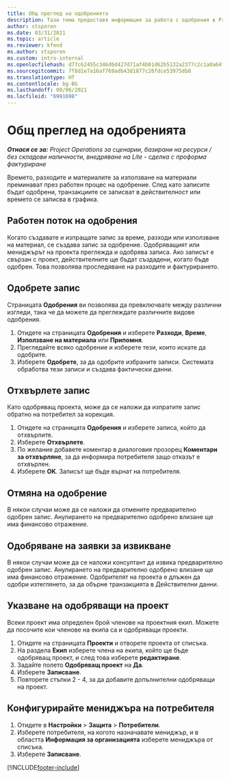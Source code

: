 ```yaml
---
title: Общ преглед на одобренията
description: Тази тема предоставя информация за работа с одобрения в Project Operations.
author: stsporen
ms.date: 03/31/2021
ms.topic: article
ms.reviewer: kfend
ms.author: stsporen
ms.custom: intro-internal
ms.openlocfilehash: d77c62455c346d6d427d71af4b01d62b5132a2377c2c1a0a64f56fb313219c46
ms.sourcegitcommit: 7f8d1e7a16af769adb43d1877c28fdce53975db8
ms.translationtype: HT
ms.contentlocale: bg-BG
ms.lasthandoff: 08/06/2021
ms.locfileid: "6991698"
---
```

# <a name="approvals-overview"></a>Общ преглед на одобренията

_**Отнася се за:** Project Operations за сценарии, базирани на ресурси / без складови наличности, внедряване на Lite - сделка с проформа фактуриране_

Времето, разходите и материалите за използване на материали преминават през работен процес на одобрение. След като записите бъдат одобрени, транзакциите се записват в действителност или времето се записва в графика.

## <a name="approvals-workflow"></a>Работен поток на одобрения
Когато създавате и изпращате запис за време, разходи или използване на материал, се създава запис за одобрение. Одобряващият или мениджърът на проекта преглежда и одобрява записа. Ако записът е свързан с проект, действителните ще бъдат създадени, когато бъде одобрен. Това позволява проследяване на разходите и фактурирането.

## <a name="approve-an-entry"></a>Одобрете запис
Страницата **Одобрения** ви позволява да превключвате между различни изгледи, така че да можете да преглеждате различните видове одобрения.
  
1. Отидете на страницата **Одобрения** и изберете **Разходи**, **Време**, **Използване на материала** или **Припомня**.
2. Прегледайте всяко одобрение и изберете тези, които искате да одобрите.
3. Изберете **Одобрете**, за да одобрите избраните записи.
Системата обработва тези записи и създава фактически данни.

## <a name="reject-an-entry"></a>Отхвърлете запис
Като одобряващ проекта, може да се наложи да изпратите запис обратно на потребител за корекция.
  
1. Отидете на страницата **Одобрения** и изберете записа, който да отхвърлите. 
2. Изберете **Отхвърлете**.
3. По желание добавете коментар в диалоговия прозорец **Коментари за отхвърляне**, за да информира потребителя защо отказът е отхвърлен.
4. Изберете **OK**. Записът ще бъде върнат на потребителя.
  
## <a name="cancel-approval"></a>Отмяна на одобрение
В някои случаи може да се наложи да отмените предварително одобрен запис. Анулирането на предварително одобрено влизане ще има финансово отражение. 

## <a name="approving-recall-requests"></a>Одобряване на заявки за извикване
В някои случаи може да се наложи консултант да извика предварително одобрен запис. Анулирането на предварително одобрено влизане ще има финансово отражение. Одобрителят на проекта е длъжен да одобри изтеглянето, за да обърне транзакцията в Действителни данни.

## <a name="specify-project-approvers"></a>Указване на одобряващи на проект
Всеки проект има определен брой членове на проектния екип. Можете да посочите кои членове на екипа са и одобряващи проекти.

1. Отидете на страницата **Проекти** и отворете проекта от списъка.
2. На раздела **Екип** изберете члена на екипа, който ще бъде одобряващ проект, и след това изберете **редактиране**.
3. Задайте полето **Одобряващ проект** на **Да**.
4. Изберете **Записване**.
5. Повторете стъпки 2 - 4, за да добавите допълнителни одобряващи на проект.

## <a name="configure-the-users-manager"></a>Конфигурирайте мениджъра на потребителя

1. Отидете в **Настройки** > **Защита** > **Потребители**.
2. Изберете потребителя, на когото назначавате мениджър, и в областта **Информация за организацията** изберете мениджъра от списъка. 
3. Изберете **Записване**.




[!INCLUDE[footer-include](../includes/footer-banner.md)]
